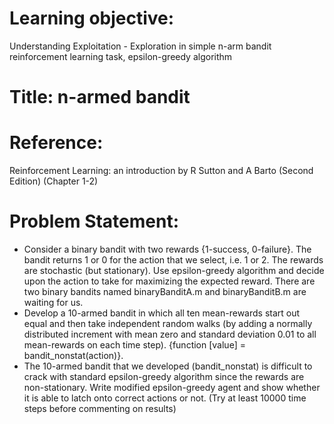 # Learning objective: 
Understanding Exploitation - Exploration in simple n-arm bandit reinforcement learning task, epsilon-greedy algorithm

# Title: n-armed bandit

# Reference:
Reinforcement Learning: an introduction by R Sutton and A Barto (Second Edition) (Chapter 1-2)

# Problem Statement:
- Consider a binary bandit with two rewards {1-success, 0-failure}.  The bandit returns 1 or 0 for the action that we select, i.e. 1 or 2.  The rewards are stochastic (but stationary).  Use epsilon-greedy algorithm and decide upon the action to take for maximizing the expected reward.  There are two binary bandits named binaryBanditA.m and binaryBanditB.m are waiting for us.
- Develop a 10-armed bandit in which all ten mean-rewards start out equal and then take independent random walks (by adding a normally distributed increment with mean zero and standard deviation 0.01 to all mean-rewards on each time step). 
{function [value] = bandit_nonstat(action)}.
- The 10-armed bandit that we developed (bandit_nonstat) is difficult to crack with standard epsilon-greedy algorithm since the rewards are non-stationary.  Write modified epsilon-greedy agent and show whether it is able to latch onto correct actions or not.  (Try at least 10000 time steps before commenting on results)
